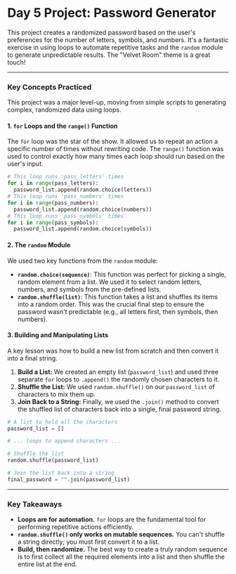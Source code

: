 # Day 5 Project: Password Generator

This project creates a randomized password based on the user's preferences for the number of letters, symbols, and numbers. It's a fantastic exercise in using loops to automate repetitive tasks and the `random` module to generate unpredictable results. The "Velvet Room" theme is a great touch!

---

### Key Concepts Practiced

This project was a major level-up, moving from simple scripts to generating complex, randomized data using loops.

#### 1. `for` Loops and the `range()` Function

The `for` loop was the star of the show. It allowed us to repeat an action a specific number of times without rewriting code. The `range()` function was used to control exactly how many times each loop should run based on the user's input.

```python
# This loop runs 'pass_letters' times
for i in range(pass_letters):
  password_list.append(random.choice(letters))
# This loop runs 'pass_numbers' times
for i in range(pass_numbers):
  password_list.append(random.choice(numbers))
# This loop runs 'pass_symbols' times
for i in range(pass_symbols):
  password_list.append(random.choice(symbols))
```

#### 2. The `random` Module

We used two key functions from the `random` module:

* **`random.choice(sequence)`**: This function was perfect for picking a single, random element from a list. We used it to select random letters, numbers, and symbols from the pre-defined lists.
* **`random.shuffle(list)`**: This function takes a list and shuffles its items into a random order. This was the crucial final step to ensure the password wasn't predictable (e.g., all letters first, then symbols, then numbers).

#### 3. Building and Manipulating Lists

A key lesson was how to build a new list from scratch and then convert it into a final string.

1.  **Build a List:** We created an empty list (`password_list`) and used three separate `for` loops to `.append()` the randomly chosen characters to it.
2.  **Shuffle the List:** We used `random.shuffle()` on our `password_list` of characters to mix them up.
3.  **Join Back to a String:** Finally, we used the `.join()` method to convert the shuffled list of characters back into a single, final password string.

```python
# A list to hold all the characters
password_list = []

# ... loops to append characters ...

# Shuffle the list
random.shuffle(password_list)

# Join the list back into a string
final_password = "".join(password_list)
```

---

### Key Takeaways

* **Loops are for automation.** `for` loops are the fundamental tool for performing repetitive actions efficiently.
* **`random.shuffle()` only works on mutable sequences.** You can't shuffle a string directly; you must first convert it to a list.
* **Build, then randomize.** The best way to create a truly random sequence is to first collect all the required elements into a list and then shuffle the entire list at the end.
